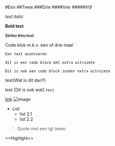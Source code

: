 #Een
##Twee
###Drie
####Vier
#####Vijf

*test italic*

**Bold text**

~~Strike this text~~

Code blok m.b.v. een of drie maal `

`Een text acentueren`

```
dit is een code block met extra witruimte
```

`
Dit is ook een code block zonder extra witruimte
`

<!--bla-->test{Wat is dit dan?}

test [Dit is ook wat]
`test`

[link](http://www.walterpothof.nl)
![image](http://www.walterpothof.nl/images/arrowdown.jpg)


* List
    * list 2.1
    * list 2.2

> Quote met een lgt teken
    
==Highlght==
